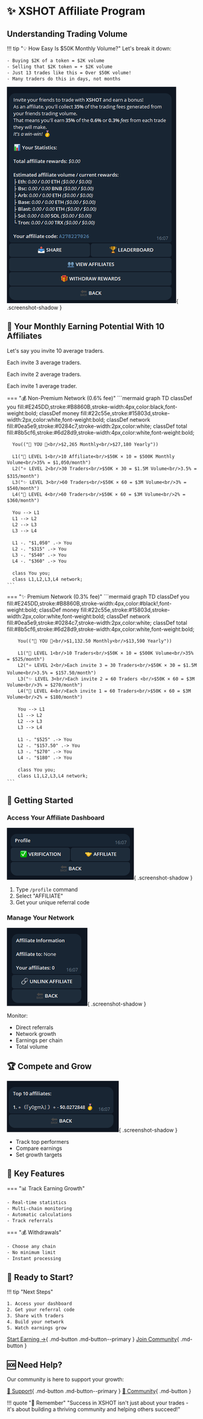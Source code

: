 # ✨ XSHOT Affiliate Program

## Understanding Trading Volume
!!! tip "💡 How Easy Is $50K Monthly Volume?"
    Let's break it down:

    - Buying $2K of a token = $2K volume
    - Selling that $2K token = + $2K volume
    - Just 13 trades like this = Over $50K volume!
    - Many traders do this in days, not months

![Main Screen](../assets/affiliation/affiliation_main_screen.png){ .screenshot-shadow }

## 🚀 Your Monthly Earning Potential With 10 Affiliates

Let's say you invite 10 average traders.

Each invite 3 average traders.

Each invite 2 average traders.

Each invite 1 average trader.


=== "💰 Non-Premium Network (0.6% fee)"
    ```mermaid
    graph TD
      classDef you fill:#E245DD,stroke:#B8860B,stroke-width:4px,color:black,font-weight:bold;
      classDef money fill:#22c55e,stroke:#15803d,stroke-width:2px,color:white,font-weight:bold;
      classDef network fill:#0ea5e9,stroke:#0284c7,stroke-width:2px,color:white;
      classDef total fill:#8b5cf6,stroke:#6d28d9,stroke-width:4px,color:white,font-weight:bold;

      You(("👑 YOU 👑<br/>$2,265 Monthly<br/>$27,180 Yearly"))

      L1("🌟 LEVEL 1<br/>10 Affiliate<br/>$50K × 10 = $500K Monthly Volume<br/>35% = $1,050/month")
      L2("⭐ LEVEL 2<br/>30 Traders<br/>$50K × 30 = $1.5M Volume<br/>3.5% = $315/month")
      L3("✨ LEVEL 3<br/>60 Traders<br/>$50K × 60 = $3M Volume<br/>3% = $540/month")
      L4("💫 LEVEL 4<br/>60 Traders<br/>$50K × 60 = $3M Volume<br/>2% = $360/month")

      You --> L1
      L1 --> L2
      L2 --> L3
      L3 --> L4

      L1 -. "$1,050" .-> You
      L2 -. "$315" .-> You
      L3 -. "$540" .-> You
      L4 -. "$360" .-> You

      class You you;
      class L1,L2,L3,L4 network;
    ```

=== "✨ Premium Network (0.3% fee)"
    ```mermaid
       graph TD
        classDef you fill:#E245DD,stroke:#B8860B,stroke-width:4px,color:#black!,font-weight:bold;
        classDef money fill:#22c55e,stroke:#15803d,stroke-width:2px,color:white,font-weight:bold;
        classDef network fill:#0ea5e9,stroke:#0284c7,stroke-width:2px,color:white;
        classDef total fill:#8b5cf6,stroke:#6d28d9,stroke-width:4px,color:white,font-weight:bold;

        You(("👑 YOU 👑<br/>$1,132.50 Monthly<br/>$13,590 Yearly"))

        L1("🌟 LEVEL 1<br/>10 Traders<br/>$50K × 10 = $500K Volume<br/>35% = $525/month")
        L2("⭐ LEVEL 2<br/>Each invite 3 = 30 Traders<br/>$50K × 30 = $1.5M Volume<br/>3.5% = $157.50/month")
        L3("✨ LEVEL 3<br/>Each invite 2 = 60 Traders <br/>$50K × 60 = $3M Volume<br/>3% = $270/month")
        L4("💫 LEVEL 4<br/>Each invite 1 = 60 Traders<br/>$50K × 60 = $3M Volume<br/>2% = $180/month")

        You --> L1
        L1 --> L2
        L2 --> L3
        L3 --> L4

        L1 -. "$525" .-> You
        L2 -. "$157.50" .-> You
        L3 -. "$270" .-> You
        L4 -. "$180" .-> You

        class You you;
        class L1,L2,L3,L4 network;
    ```
## 🎯 Getting Started

### Access Your Affiliate Dashboard
![Profile Menu](../assets/affiliation/profile_menu.png){ .screenshot-shadow }

1. Type `/profile` command
2. Select "AFFILIATE"
3. Get your unique referral code

### Manage Your Network
![View Affiliate](../assets/affiliation/view_affiliate.png){ .screenshot-shadow }

Monitor:

- Direct referrals
- Network growth
- Earnings per chain
- Total volume

## 🏆 Compete and Grow
![Leaderboard](../assets/affiliation/leaderboard.png){ .screenshot-shadow }

- Track top performers
- Compare earnings
- Set growth targets

## 🌟 Key Features

=== "📊 Track Earning Growth"

    - Real-time statistics
    - Multi-chain monitoring
    - Automatic calculations
    - Track referrals

=== "💰 Withdrawals"

    - Choose any chain
    - No minimum limit
    - Instant processing


## 🚀 Ready to Start?

!!! tip "Next Steps"

    1. Access your dashboard
    2. Get your referral code
    3. Share with traders
    4. Build your network
    5. Watch earnings grow

[Start Earning →](../getting-started/setup-guide.md){ .md-button .md-button--primary }
[Join Community](https://t.me/xerc20){ .md-button }

## 🆘 Need Help?

Our community is here to support your growth:

[📱 Support](https://t.me/Xshot_trading){ .md-button .md-button--primary }
[👥 Community](https://t.me/xerc20){ .md-button }

!!! quote "💫 Remember"
    "Success in XSHOT isn't just about your trades - it's about building a thriving community and helping others succeed!"
